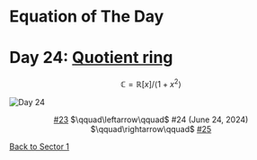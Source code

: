 # Equation of The Day

# Day 24: [Quotient ring](https://en.wikipedia.org/wiki/Quotient_ring)

$$\mathbb C=\mathbb R[x]/\langle 1+x^2\rangle$$

<picture><img alt="Day 24" src="0024.png"></picture>

<center><a href="0023.html">#23</a> $\qquad\leftarrow\qquad$ #24 (June 24, 2024) $\qquad\rightarrow\qquad$ <a href="0025.html">#25</a></center>

[Back to Sector 1](../0-63.md)

<script src="https://utteranc.es/client.js" repo="12AbBa/eotd" issue-term="pathname" theme="github-light" crossorigin="anonymous" async> </script>